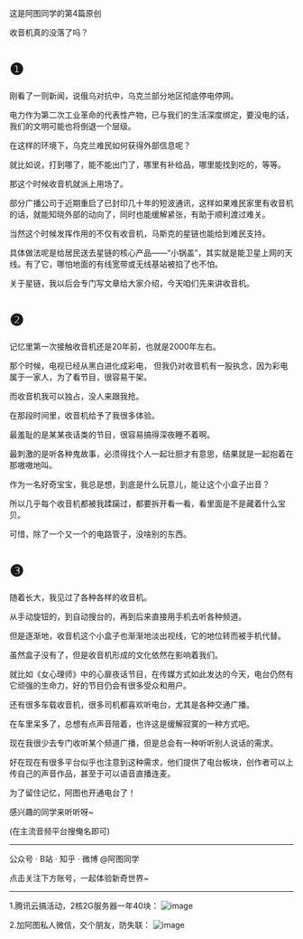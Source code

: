 这是阿图同学的第4篇原创



收音机真的没落了吗？ 


# ❶



刚看了一则新闻，说俄乌对抗中，乌克兰部分地区彻底停电停网。 


电力作为第二次工业革命的代表性产物，已与我们的生活深度绑定，要没电的话，我们的文明可能也将倒退一个层级。


在这样的环境下，乌克兰难民如何获得外部信息呢？ 


就比如说，打到哪了，能不能出门了，哪里有补给品，哪里能找到吃的，等等。


那这个时候收音机就派上用场了。


部分广播公司于近期重启了已封印几十年的短波通讯，这样如果难民家里有收音机的话，就能知晓外部的动向了，同时也能缓解紧张，有助于顺利渡过难关。


当然这个时候发挥作用的不仅有收音机，马斯克的星链也能给到难民支持。 


具体做法呢是给居民送去星链的核心产品——“小锅盖”，其实就是能卫星上网的天线。有了它，哪怕地面的有线宽带或无线基站被掐了也不怕。


关于星链，我以后会专门写文章给大家介绍，今天咱们先来讲收音机。


# ❷



记忆里第一次接触收音机还是20年前，也就是2000年左右。


那个时候，电视已经从黑白进化成彩电， 但我仍对收音机有一股执念，因为彩电属于一家人，为了看节目，很容易干架。 


而收音机我可以独占，没人来跟我抢。


在那段时间里，收音机给予了我很多体验。


最羞耻的是某某夜话类的节目，很容易搞得深夜睡不着啊。


最刺激的是听各种鬼故事，必须得找个人一起壮胆才有意思，结果就是一起抱着在那嗷嗷地叫。


作为一名好奇宝宝，我总是想，到底是什么玩意儿，能让这个小盒子出音？


所以几乎每个收音机都被我蹂躏过，都要拆开看一看，看里面是不是藏着什么宝贝。


可惜，除了一个又一个的电路管子，没啥别的东西。


# ❸



随着长大，我见过了各种各样的收音机。


从手动旋钮的，到自动搜台的，再到后来直接用手机去听各种频道。


但是逐渐地，收音机这个小盒子也渐渐地淡出视线，它的地位转而被手机代替。


虽然盒子没有了，但是收音机形成的文化依然在影响着我们。


就比如《女心理师》中的心扉夜话节目，在传媒方式如此发达的今天，电台仍然有它顽强的生命力，好的节目仍会有很多受众和用户。 


还有很多车载收音机，很多司机都喜欢听电台，尤其是各种交通广播。


在车里呆多了，总想有点声音陪着，也许这是缓解寂寞的一种方式吧。


现在我很少去专门收听某个频道广播，但是总会有一种听听别人说话的需求。


好在现在有很多平台似乎也注意到这种需求，他们提供了电台板块，创作者可以上传自己的声音作品，甚至于可以语音直播连麦。


为了留住记忆，阿图也开通电台了！


感兴趣的同学来听听呀~


(在主流音频平台搜俺名即可)


-----------------------
公众号 · B站 · 知乎 · 微博  @阿图同学

点击关注下方账号，一起体验新奇世界~


-----------------------

1.腾讯云搞活动，2核2G服务器一年40块：
![image](https://user-images.githubusercontent.com/76881401/158864542-d4f4e1d1-d483-438f-aed4-3e7eb4245473.png)



2.加阿图私人微信，交个朋友，防失联：
![image](https://user-images.githubusercontent.com/76881401/158864600-e8eb3699-38d1-444c-bcc3-da8dc365412a.png)

